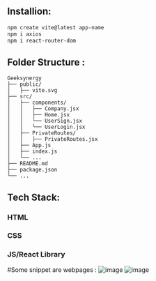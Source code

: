 ## Installion:
```bash
npm create vite@latest app-name
npm i axios
npm i react-router-dom
```
## Folder Structure :
```
Geeksynergy
├── public/
│   ├── vite.svg
├── src/
│   ├── components/
│   │   ├── Company.jsx
│   │   ├── Home.jsx
│   │   └── UserSign.jsx
│   │   └── UserLogin.jsx
│   ├── PrivateRoutes/
│   │   ├── PrivateRoutes.jsx
│   ├── App.js
│   ├── index.js
│   └── ...
├── README.md
├── package.json
└── ...

```
## Tech Stack:
### HTML
### CSS
### JS/React Library
#Some snippet are webpages :
![image](https://github.com/SurabhiMoond/geeks_ass/assets/154314470/1d7c1ac5-94e3-4e34-a243-8f42d3f0fe78)
![image](https://github.com/SurabhiMoond/geeks_ass/assets/154314470/554436f6-615f-4b2f-b2bb-a446f505499a)


